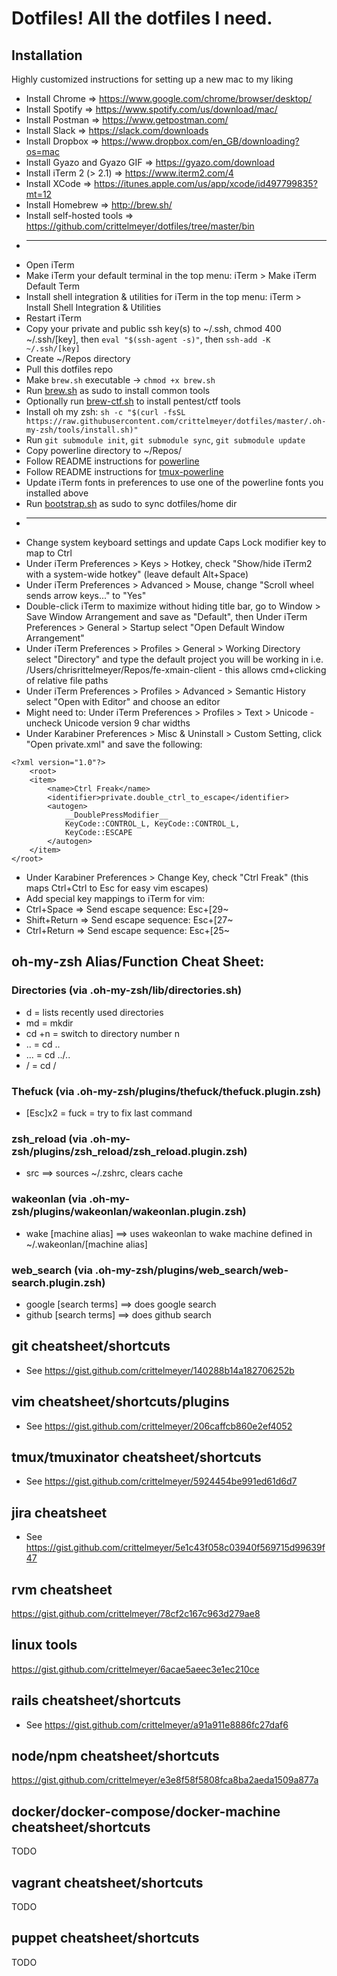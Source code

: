 # Dotfiles! All the dotfiles I need.

## Installation
Highly customized instructions for setting up a new mac to my liking

* Install Chrome               => https://www.google.com/chrome/browser/desktop/
* Install Spotify              => https://www.spotify.com/us/download/mac/
* Install Postman              => https://www.getpostman.com/
* Install Slack                => https://slack.com/downloads
* Install Dropbox              => https://www.dropbox.com/en_GB/downloading?os=mac
* Install Gyazo and Gyazo GIF  => https://gyazo.com/download
* Install iTerm 2 (> 2.1)      => https://www.iterm2.com/4
* Install XCode                => https://itunes.apple.com/us/app/xcode/id497799835?mt=12
* Install Homebrew             => http://brew.sh/
* Install self-hosted tools    => https://github.com/crittelmeyer/dotfiles/tree/master/bin
* -----
* Open iTerm
* Make iTerm your default terminal in the top menu: iTerm > Make iTerm Default Term
* Install shell integration & utilities for iTerm in the top menu: iTerm > Install Shell Integration & Utilities
* Restart iTerm
* Copy your private and public ssh key(s) to ~/.ssh, chmod 400 ~/.ssh/[key], then `eval "$(ssh-agent -s)"`, then `ssh-add -K ~/.ssh/[key]`
* Create ~/Repos directory
* Pull this dotfiles repo
* Make `brew.sh` executable -> `chmod +x brew.sh`
* Run [brew.sh](https://github.com/crittelmeyer/dotfiles/blob/master/brew.sh) as sudo to install common tools
* Optionally run [brew-ctf.sh](https://github.com/crittelmeyer/dotfiles/blob/master/brew-ctf.sh) to install pentest/ctf tools
* Install oh my zsh: `sh -c "$(curl -fsSL https://raw.githubusercontent.com/crittelmeyer/dotfiles/master/.oh-my-zsh/tools/install.sh)"`
* Run `git submodule init`, `git submodule sync`, `git submodule update`
* Copy powerline directory to ~/Repos/
* Follow README instructions for [powerline](https://github.com/crittelmeyer/dotfiles/tree/master/powerline)
* Follow README instructions for [tmux-powerline](https://github.com/crittelmeyer/dotfiles/tree/master/tmux-powerline)
* Update iTerm fonts in preferences to use one of the powerline fonts you installed above
* Run [bootstrap.sh](https://github.com/crittelmeyer/dotfiles/blob/master/bootstrap.sh) as sudo to sync dotfiles/home dir
* -----
* Change system keyboard settings and update Caps Lock modifier key to map to Ctrl
* Under iTerm Preferences > Keys > Hotkey, check "Show/hide iTerm2 with a system-wide hotkey" (leave default Alt+Space)
* Under iTerm Preferences > Advanced > Mouse, change "Scroll wheel sends arrow keys..." to "Yes"
* Double-click iTerm to maximize without hiding title bar, go to Window > Save Window Arrangement and save as
  "Default", then Under iTerm Preferences > General > Startup select "Open Default Window Arrangement"
* Under iTerm Preferences > Profiles > General > Working Directory select "Directory" and type the default
  project you will be working in i.e. /Users/chrisrittelmeyer/Repos/fe-xmain-client - this allows
  cmd+clicking of relative file paths
* Under iTerm Preferences > Profiles > Advanced > Semantic History select "Open with Editor" and choose an
  editor
* Might need to: Under iTerm Preferences > Profiles > Text > Unicode - uncheck Unicode version 9 char widths
* Under Karabiner Preferences > Misc & Uninstall > Custom Setting, click "Open private.xml" and save the following:
```
<?xml version="1.0"?>
    <root>
    <item>
        <name>Ctrl Freak</name>
        <identifier>private.double_ctrl_to_escape</identifier>
        <autogen>
            __DoublePressModifier__
            KeyCode::CONTROL_L, KeyCode::CONTROL_L,
            KeyCode::ESCAPE
        </autogen>
    </item>
</root>
```
* Under Karabiner Preferences > Change Key, check "Ctrl Freak" (this maps Ctrl+Ctrl to Esc for easy vim escapes)
* Add special key mappings to iTerm for vim:
*   Ctrl+Space     => Send escape sequence: Esc+[29~
*   Shift+Return   => Send escape sequence: Esc+[27~
*   Ctrl+Return    => Send escape sequence: Esc+[25~

## oh-my-zsh Alias/Function Cheat Sheet:

### Directories (via .oh-my-zsh/lib/directories.sh)
* d      =  lists recently used directories
* md     =  mkdir
* cd +n	 =  switch to directory number n
* ..     =  cd ..
* ...    =  cd ../..
* /      =  cd /

### Thefuck (via .oh-my-zsh/plugins/thefuck/thefuck.plugin.zsh)
* [Esc]x2 = fuck = try to fix last command

### zsh_reload (via .oh-my-zsh/plugins/zsh_reload/zsh_reload.plugin.zsh)
* src  ==> sources ~/.zshrc, clears cache

### wakeonlan (via .oh-my-zsh/plugins/wakeonlan/wakeonlan.plugin.zsh)
* wake [machine alias]  ==> uses wakeonlan to wake machine defined in ~/.wakeonlan/[machine alias]

### web_search (via .oh-my-zsh/plugins/web_search/web-search.plugin.zsh)
* google [search terms]  ==> does google search
* github [search terms]  ==> does github search

## git cheatsheet/shortcuts
* See https://gist.github.com/crittelmeyer/140288b14a182706252b

## vim cheatsheet/shortcuts/plugins
* See https://gist.github.com/crittelmeyer/206caffcb860e2ef4052

## tmux/tmuxinator cheatsheet/shortcuts
* See https://gist.github.com/crittelmeyer/5924454be991ed61d6d7

## jira cheatsheet
* See https://gist.github.com/crittelmeyer/5e1c43f058c03940f569715d99639f47

## rvm cheatsheet
https://gist.github.com/crittelmeyer/78cf2c167c963d279ae8

## linux tools
https://gist.github.com/crittelmeyer/6acae5aeec3e1ec210ce

## rails cheatsheet/shortcuts
* See https://gist.github.com/crittelmeyer/a91a911e8886fc27daf6

## node/npm cheatsheet/shortcuts
https://gist.github.com/crittelmeyer/e3e8f58f5808fca8ba2aeda1509a877a

## docker/docker-compose/docker-machine cheatsheet/shortcuts
TODO

## vagrant cheatsheet/shortcuts
TODO

## puppet cheatsheet/shortcuts
TODO
